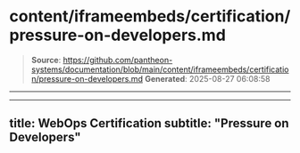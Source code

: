 # content/iframeembeds/certification/pressure-on-developers.md

> **Source**: https://github.com/pantheon-systems/documentation/blob/main/content/iframeembeds/certification/pressure-on-developers.md
> **Generated**: 2025-08-27 06:08:58

---

---
title: WebOps Certification
subtitle: "Pressure on Developers"
---

<Partial file="certification-guide/pressure-on-developers.md" />
